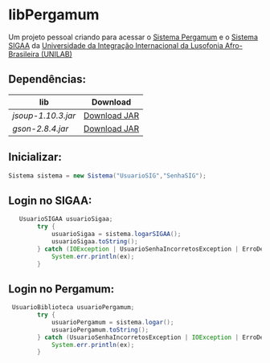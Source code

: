 # libPergamum

Um projeto pessoal criando para acessar o [Sistema Pergamum](http://bibweb.unilab.edu.br) e o [Sistema SIGAA](https://sig.unilab.edu.br) da [Universidade da Integração Internacional da Lusofonia Afro-Brasileira (UNILAB)](http://unilab.edu.br/)

## Dependências:
|lib                 |Download                                                                                                 |
|--------------------|-----------------------------------------------------------------------------------------------------|
|*jsoup-1.10.3.jar*  |[Download JAR](https://jsoup.org/packages/jsoup-1.10.3.jar)                                          |
|*gson-2.8.4.jar*    |[Download JAR](http://central.maven.org/maven2/com/google/code/gson/gson/2.8.4/gson-2.8.4.jar)                |

## Inicializar:

```java
Sistema sistema = new Sistema("UsuarioSIG","SenhaSIG");
```
## Login no SIGAA:

```java
   UsuarioSIGAA usuarioSigaa;
        try {
            usuarioSigaa = sistema.logarSIGAA();
            usuarioSigaa.toString();
        } catch (IOException | UsuarioSenhaIncorretosException | ErroDesconhecidoLoginException ex) {
            System.err.println(ex);
        } 
```

## Login no Pergamum:

```java
 UsuarioBiblioteca usuarioPergamum;
        try {
            usuarioPergamum = sistema.logar();
            usuarioPergamum.toString();
        } catch (UsuarioSenhaIncorretosException | IOException | ErroDesconhecidoLoginException ex) {
            System.err.println(ex);
        }
```
